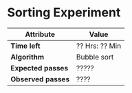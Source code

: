   Sorting Experiment
  ===================


  Attribute   | Value
  ------------|---------
  **Time left**   |  ?? Hrs: ?? Min
  **Algorithm**   |   Bubble sort
  **Expected passes** | ?????
  **Observed passes** | ????
